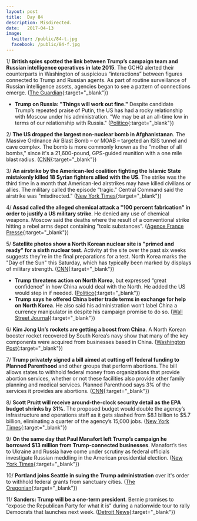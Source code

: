 ```yaml
---
layout: post
title:  Day 84
description: Misdirected.
date:   2017-04-13
image:
  twitter: /public/84-t.jpg
  facebook: /public/84-f.jpg
---
```


1/ **British spies spotted the link between Trump’s campaign team and Russian intelligence operatives in late 2015**. The GCHQ alerted their counterparts in Washington of suspicious “interactions” between figures connected to Trump and Russian agents. As part of routine surveillance of Russian intelligence assets, agencies began to see a pattern of connections emerge. ([The Guardian](https://www.theguardian.com/uk-news/2017/apr/13/british-spies-first-to-spot-trump-team-links-russia){:target="_blank"})

* **Trump on Russia: "Things will work out fine."** Despite candidate Trump’s repeated praise of Putin, the US has had a rocky relationship with Moscow under his administration. “We may be at an all-time low in terms of our relationship with Russia." ([Politico](http://www.politico.com/story/2017/04/trump-russia-lasting-peace-237194){:target="_blank"})

2/ **The US dropped the largest non-nuclear bomb in Afghanistanan**. The Massive Ordnance Air Blast Bomb – or MOAB – targeted an ISIS tunnel and cave complex. The bomb is more commonly known as the "mother of all bombs," since it's a 21,600-pound, GPS-guided munition with a one mile blast radius. ([CNN](http://www.cnn.com/2017/04/13/politics/afghanistan-isis-moab-bomb/){:target="_blank"})

3/ **An airstrike by the American-led coalition fighting the Islamic State mistakenly killed 18 Syrian fighters allied with the US**. The strike was the third time in a month that American-led airstrikes may have killed civilians or allies. The military called the episode “tragic." Central Command said the airstrike was "misdirected." ([New York Times](https://www.nytimes.com/2017/04/13/world/middleeast/syrian-fighters-airstrike-american-military.html){:target="_blank"})

4/ **Assad called the alleged chemical attack a "100 percent fabrication" in order to justify a US military strike**. He denied any use of chemical weapons. Moscow said the deaths where the result of a conventional strike hitting a rebel arms depot containing "toxic substances". ([Agence France Presse](https://www.afp.com/en/news/23/syrias-assad-says-chemical-attack-100-percent-fabrication){:target="_blank"})

5/ **Satellite photos show a North Korean nuclear site is "primed and ready" for a sixth nuclear test**. Activity at the site over the past six weeks suggests they're in the final preparations for a test. North Korea marks the "Day of the Sun" this Saturday, which has typically been marked by displays of military strength. ([CNN](http://www.cnn.com/2017/04/13/asia/north-korea-nuclear-site-punggye-ri/){:target="_blank"})

* **Trump threatens action on North Korea**, but expressed “great confidence” in how China would deal with the North. He added the US would step in if needed. ([Politico](http://www.politico.com/story/2017/04/trump-tweet-china-north-korea-237195){:target="_blank"})
* **Trump says he offered China better trade terms in exchange for help on North Korea**. He also said his administration won’t label China a currency manipulator in despite his campaign promise to do so. ([Wall Street Journal](https://www.wsj.com/articles/trump-says-he-offered-china-better-trade-terms-in-exchange-for-help-on-north-korea-1492027556){:target="_blank"})

6/ **Kim Jong Un’s rockets are getting a boost from China**. A North Korean booster rocket recovered by South Korea’s navy 
show that many of the key components were acquired from businesses based in China. ([Washington Post](https://www.washingtonpost.com/world/national-security/kim-jong-uns-rockets-are-getting-an-important-boost--from-china/2017/04/12/4893b0be-1a43-11e7-bcc2-7d1a0973e7b2_story.html){:target="_blank"})

7/ **Trump privately signed a bill aimed at cutting off federal funding to Planned Parenthood** and other groups that perform abortions. The bill allows states to withhold federal money from organizations that provide abortion services, whether or not these facilities also provide other family planning and medical services. Planned Parenthood says 3% of the services it provides are abortions. ([CNN](http://www.cnn.com/2017/04/13/politics/donald-trump-planned-parenthood-money/){:target="_blank"})

8/ **Scott Pruitt will receive around-the-clock security detail as the EPA budget shrinks by 31%**. The proposed budget would double the agency’s infrastructure and operations staff as it gets slashed from $8.1 billion to $5.7 billion, eliminating a quarter of the agency’s 15,000 jobs. ([New York Times](https://www.nytimes.com/2017/04/10/climate/trump-epa-budget-cuts.html){:target="_blank"})

9/ **On the same day that Paul Manafort left Trump’s campaign he borrowed $13 million from Trump-connected businesses**. Manafort’s ties to Ukraine and Russia have come under scrutiny as federal officials investigate Russian meddling in the American presidential election. ([New York Times](https://www.nytimes.com/2017/04/12/us/politics/paul-manafort-donald-trump.html){:target="_blank"})

10/ **Portland joins Seattle in suing the Trump administration** over it's order to withhold federal grants from sanctuary cities. ([The Oregonian](http://www.oregonlive.com/politics/index.ssf/2017/04/portland_to_sue_trump_administ.html){:target="_blank"})

11/ **Sanders: Trump will be a one-term president**. Bernie promises to “expose the Republican Party for what it is” during a nationwide tour to rally Democrats that launches next week. ([Detroit News](http://www.detroitnews.com/story/news/politics/2017/04/12/sanders-trump-will-one-term-president/100392828/){:target="_blank"})